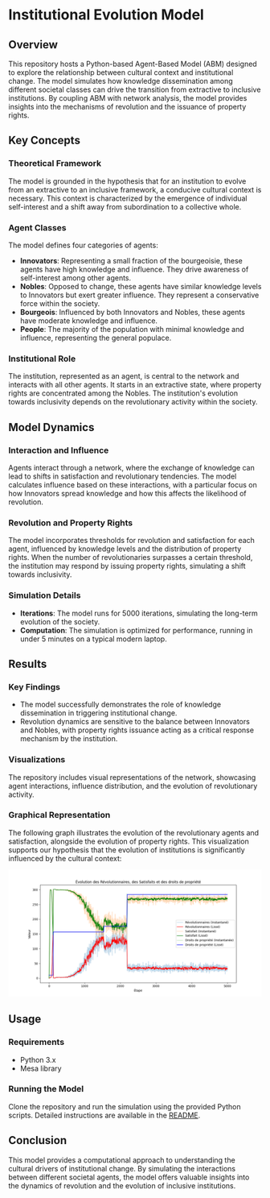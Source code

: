 # Institutional Evolution Model

## Overview

This repository hosts a Python-based Agent-Based Model (ABM) designed to explore the relationship between cultural context and institutional change. The model simulates how knowledge dissemination among different societal classes can drive the transition from extractive to inclusive institutions. By coupling ABM with network analysis, the model provides insights into the mechanisms of revolution and the issuance of property rights.

## Key Concepts

### Theoretical Framework
The model is grounded in the hypothesis that for an institution to evolve from an extractive to an inclusive framework, a conducive cultural context is necessary. This context is characterized by the emergence of individual self-interest and a shift away from subordination to a collective whole.

### Agent Classes
The model defines four categories of agents:
- **Innovators**: Representing a small fraction of the bourgeoisie, these agents have high knowledge and influence. They drive awareness of self-interest among other agents.
- **Nobles**: Opposed to change, these agents have similar knowledge levels to Innovators but exert greater influence. They represent a conservative force within the society.
- **Bourgeois**: Influenced by both Innovators and Nobles, these agents have moderate knowledge and influence.
- **People**: The majority of the population with minimal knowledge and influence, representing the general populace.

### Institutional Role
The institution, represented as an agent, is central to the network and interacts with all other agents. It starts in an extractive state, where property rights are concentrated among the Nobles. The institution's evolution towards inclusivity depends on the revolutionary activity within the society.

## Model Dynamics

### Interaction and Influence
Agents interact through a network, where the exchange of knowledge can lead to shifts in satisfaction and revolutionary tendencies. The model calculates influence based on these interactions, with a particular focus on how Innovators spread knowledge and how this affects the likelihood of revolution.

### Revolution and Property Rights
The model incorporates thresholds for revolution and satisfaction for each agent, influenced by knowledge levels and the distribution of property rights. When the number of revolutionaries surpasses a certain threshold, the institution may respond by issuing property rights, simulating a shift towards inclusivity.

### Simulation Details
- **Iterations**: The model runs for 5000 iterations, simulating the long-term evolution of the society.
- **Computation**: The simulation is optimized for performance, running in under 5 minutes on a typical modern laptop.

## Results

### Key Findings
- The model successfully demonstrates the role of knowledge dissemination in triggering institutional change.
- Revolution dynamics are sensitive to the balance between Innovators and Nobles, with property rights issuance acting as a critical response mechanism by the institution.

### Visualizations
The repository includes visual representations of the network, showcasing agent interactions, influence distribution, and the evolution of revolutionary activity.

### Graphical Representation
The following graph illustrates the evolution of the revolutionary agents and satisfaction, alongside the evolution of property rights. This visualization supports our hypothesis that the evolution of institutions is significantly influenced by the cultural context:

![Graph of Evolution](Results/trilpetterevosatis_step_4999.png)

## Usage

### Requirements
- Python 3.x
- Mesa library

### Running the Model
Clone the repository and run the simulation using the provided Python scripts. Detailed instructions are available in the [README](README.md).

## Conclusion

This model provides a computational approach to understanding the cultural drivers of institutional change. By simulating the interactions between different societal agents, the model offers valuable insights into the dynamics of revolution and the evolution of inclusive institutions.
